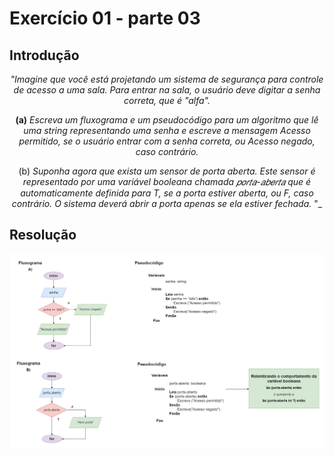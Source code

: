 # Exercício 01 - parte 03
  
## Introdução 
<div align="center">

_"Imagine que você está projetando um sistema de segurança para controle de acesso a uma sala. Para entrar na sala, o usuário deve digitar a senha correta, que é "alfa"._

**(a)** _Escreva um fluxograma e um pseudocódigo para um algoritmo que lê uma string representando uma senha e escreve a mensagem Acesso permitido, se o usuário entrar com a senha correta, ou Acesso negado, caso contrário._

(b) _Suponha agora que exista um sensor de porta aberta. Este sensor é representado por uma variável booleana chamada 𝑝𝑜𝑟𝑡𝑎-𝑎𝑏𝑒𝑟𝑡𝑎 que é automaticamente definida para T, se a porta estiver aberta, ou F, caso contrário. O sistema deverá abrir a porta apenas se ela estiver fechada._
"_

</div>

## Resolução


<div align="center">

![](../../imagens/3ex-01.png)

</div>
